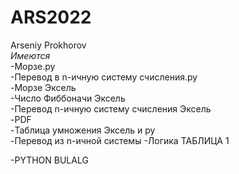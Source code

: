 # ARS2022
Arseniy Prokhorov  
*Имеются*  
  -Морзе.ру    
  -Перевод в n-ичную систему счисления.py  
  -Морзе Эксель  
  -Число Фиббоначи Эксель  
  -Перевод n-ичную систему счисления Эксель    
  -PDF  
  -Таблица умножения Эксель и py  
  -Перевод из n-ичной системы 
  -Логика ТАБЛИЦА 1  
   
  -PYTHON BULALG
  
  

